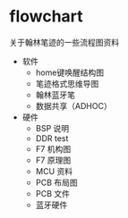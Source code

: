 # flowchart
关于翰林笔迹的一些流程图资料
- 软件
  - home键唤醒结构图
  - 笔迹格式思维导图
  - 翰林蓝牙笔
  - 数据共享（ADHOC）
- 硬件
  - BSP 说明
  - DDR test
  - F7 机构图
  - F7 原理图
  - MCU 资料
  - PCB 布局图
  - PCB 文件
  - 蓝牙硬件
